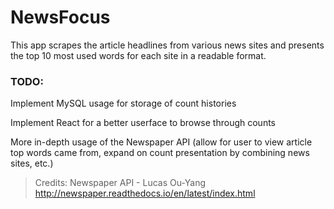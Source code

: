 # NewsFocus

This app scrapes the article headlines from various news sites and presents the top 10 most used words for each site in a readable format.

### TODO:
Implement MySQL usage for storage of count histories

Implement React for a better userface to browse through counts

More in-depth usage of the Newspaper API (allow for user to view article top words came from, expand on count presentation by combining news sites, etc.)

>Credits:
>Newspaper API - Lucas Ou-Yang http://newspaper.readthedocs.io/en/latest/index.html
